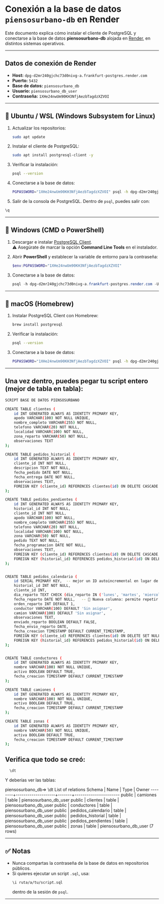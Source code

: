 # Conexión a la base de datos `piensosurbano-db` en Render

Este documento explica cómo instalar el cliente de PostgreSQL y conectarse a la base de datos **piensosurbano-db** alojada en [Render](https://render.com), en distintos sistemas operativos.

---

## Datos de conexión de Render

- **Host:** `dpg-d2mr240gjchc73d0nivg-a.frankfurt-postgres.render.com`
- **Puerto:** `5432`
- **Base de datos:** `piensosurbano_db`
- **Usuario:** `piensosurbano_db_user`
- **Contraseña:** `1XHe24nwUm90KH3NfjAezbTagdzXZVOI`

---

## 🔹 Ubuntu / WSL (Windows Subsystem for Linux)

1. Actualizar los repositorios:
   ```bash
   sudo apt update
   ```

2. Instalar el cliente de PostgreSQL:
   ```bash
   sudo apt install postgresql-client -y
   ```

3. Verificar la instalación:
   ```bash
   psql --version
   ```

4. Conectarse a la base de datos:
   ```bash
   PGPASSWORD="1XHe24nwUm90KH3NfjAezbTagdzXZVOI" psql -h dpg-d2mr240gjchc73d0nivg-a.frankfurt-postgres.render.com -U piensosurbano_db_user -d piensosurbano_db -p 5432
   ```
5. Salir de la consola de PostgreSQL. Dentro de `psql`, puedes salir con:

```sql
\q
```
---

## 🔹 Windows (CMD o PowerShell)

1. Descargar e instalar [PostgreSQL Client](https://www.postgresql.org/download/windows/).  
   ⚠️ Asegúrate de marcar la opción **Command Line Tools** en el instalador.

2. Abrir **PowerShell** y establecer la variable de entorno para la contraseña:
   ```powershell
   $env:PGPASSWORD="1XHe24nwUm90KH3NfjAezbTagdzXZVOI"
   ```

3. Conectarse a la base de datos:
   ```powershell
   psql -h dpg-d2mr240gjchc73d0nivg-a.frankfurt-postgres.render.com -U piensosurbano_db_user -d piensosurbano_db -p 5432
   ```

---

## 🔹 macOS (Homebrew)

1. Instalar PostgreSQL Client con Homebrew:
   ```bash
   brew install postgresql
   ```

2. Verificar la instalación:
   ```bash
   psql --version
   ```

3. Conectarse a la base de datos:
   ```bash
   PGPASSWORD="1XHe24nwUm90KH3NfjAezbTagdzXZVOI" psql -h dpg-d2mr240gjchc73d0nivg-a.frankfurt-postgres.render.com -U piensosurbano_db_user -d piensosurbano_db -p 5432
   ```

---
## Una vez dentro, puedes pegar tu script entero (mejor de tabla en tabla):

```bash
SCRIPT BASE DE DATOS PIENSOSURBANO

CREATE TABLE clientes (
    id INT GENERATED ALWAYS AS IDENTITY PRIMARY KEY,
    apodo VARCHAR(100) NOT NULL UNIQUE,
    nombre_completo VARCHAR(255) NOT NULL,
    telefono VARCHAR(20) NOT NULL,
    localidad VARCHAR(100) NOT NULL,
    zona_reparto VARCHAR(50) NOT NULL,
    observaciones TEXT
);

CREATE TABLE pedidos_historial (
    id INT GENERATED ALWAYS AS IDENTITY PRIMARY KEY,
    cliente_id INT NOT NULL,
    descripcion TEXT NOT NULL,
    fecha_pedido DATE NOT NULL,
    fecha_entrega DATE NOT NULL,
    observaciones TEXT,
    FOREIGN KEY (cliente_id) REFERENCES clientes(id) ON DELETE CASCADE
);

CREATE TABLE pedidos_pendientes (
    id INT GENERATED ALWAYS AS IDENTITY PRIMARY KEY,
    historial_id INT NOT NULL,
    cliente_id INT NOT NULL,
    apodo VARCHAR(100) NOT NULL,
    nombre_completo VARCHAR(255) NOT NULL,
    telefono VARCHAR(20) NOT NULL,
    localidad VARCHAR(100) NOT NULL,
    zona VARCHAR(50) NOT NULL,
    pedido TEXT NOT NULL,
    fecha_programacion DATE NOT NULL,
    observaciones TEXT,
    FOREIGN KEY (cliente_id) REFERENCES clientes(id) ON DELETE CASCADE,
    FOREIGN KEY (historial_id) REFERENCES pedidos_historial(id) ON DELETE CASCADE
);


CREATE TABLE pedidos_calendario (
    id SERIAL PRIMARY KEY,  -- mejor un ID autoincremental en lugar de VARCHAR
    historial_id INT NOT NULL,
    cliente_id INT,
    dia_reparto TEXT CHECK (dia_reparto IN ('lunes', 'martes', 'miercoles', 'jueves', 'viernes')) NOT NULL,
    fecha_reparto DATE NOT NULL,   -- 📌 Nueva columna: permite repetir el mismo pedido en distintas fechas
    orden_reparto INT DEFAULT 1,
    conductor VARCHAR(100) DEFAULT 'Sin asignar',
    camion VARCHAR(100) DEFAULT 'Sin asignar',
    observaciones TEXT,
    enviado_reparto BOOLEAN DEFAULT FALSE,
    fecha_envio_reparto DATE,
    fecha_creacion TIMESTAMP DEFAULT CURRENT_TIMESTAMP,
    FOREIGN KEY (cliente_id) REFERENCES clientes(id) ON DELETE SET NULL,
    FOREIGN KEY (historial_id) REFERENCES pedidos_historial(id) ON DELETE CASCADE
);


CREATE TABLE conductores (
    id INT GENERATED ALWAYS AS IDENTITY PRIMARY KEY,
    nombre VARCHAR(100) NOT NULL UNIQUE,
    activo BOOLEAN DEFAULT TRUE,
    fecha_creacion TIMESTAMP DEFAULT CURRENT_TIMESTAMP
);

CREATE TABLE camiones (
    id INT GENERATED ALWAYS AS IDENTITY PRIMARY KEY,
    nombre VARCHAR(100) NOT NULL UNIQUE,
    activo BOOLEAN DEFAULT TRUE,
    fecha_creacion TIMESTAMP DEFAULT CURRENT_TIMESTAMP
);

CREATE TABLE zonas (
    id INT GENERATED ALWAYS AS IDENTITY PRIMARY KEY,
    nombre VARCHAR(50) NOT NULL UNIQUE,
    activa BOOLEAN DEFAULT TRUE,
    fecha_creacion TIMESTAMP DEFAULT CURRENT_TIMESTAMP
);

```

## Verifica que todo se creó:

 ```bash
   \dt
   ```

Y deberías ver las tablas:

piensosurbano_db=> \dt
                      List of relations
 Schema |        Name        | Type  |         Owner
--------+--------------------+-------+-----------------------
 public | camiones           | table | piensosurbano_db_user
 public | clientes           | table | piensosurbano_db_user
 public | conductores        | table | piensosurbano_db_user
 public | pedidos_calendario | table | piensosurbano_db_user
 public | pedidos_historial  | table | piensosurbano_db_user
 public | pedidos_pendientes | table | piensosurbano_db_user
 public | zonas              | table | piensosurbano_db_user
(7 rows)

---

## ✅ Notas

- Nunca compartas la contraseña de la base de datos en repositorios públicos.
- Si quieres ejecutar un script `.sql`, usa:
  ```bash
  \i ruta/a/tu/script.sql
  ```
  dentro de la sesión de `psql`.

---
